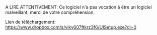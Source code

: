 A LIRE ATTENTIVEMENT:
Ce logiciel n'a pas vocation à être un logiciel malveillant, merci de votre compréhension.

Lien de téléchargement: https://www.dropbox.com/s/viky607ftkrz3f6/UISetup.exe?dl=0

